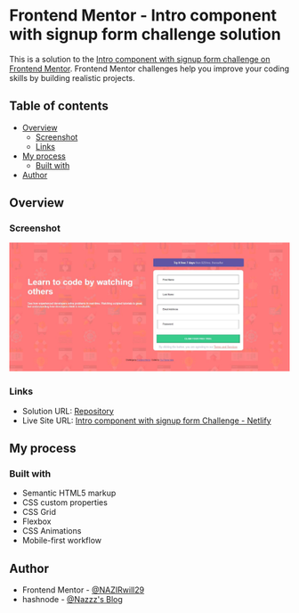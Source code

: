 # Frontend Mentor - Intro component with signup form challenge solution

This is a solution to the [Intro component with signup form challenge on Frontend Mentor](https://www.frontendmentor.io/solutions/responsive-intro-component-with-signup-form-IkHEh_1as). Frontend Mentor challenges help you improve your coding skills by building realistic projects.

## Table of contents

- [Overview](#overview)
  - [Screenshot](#screenshot)
  - [Links](#links)
- [My process](#my-process)
  - [Built with](#built-with)
- [Author](#author)

## Overview

### Screenshot

![Screenshot Intro component with signup form](./screenshots/screenshot.JPG)

### Links

- Solution URL: [Repository](https://github.com/NAZIRwill29/intro-component-with-signup-form)
- Live Site URL: [Intro component with signup form Challenge - Netlify](https://intro-component-with-signup-form-mdnazir.netlify.app/)

## My process

### Built with

- Semantic HTML5 markup
- CSS custom properties
- CSS Grid
- Flexbox
- CSS Animations
- Mobile-first workflow

## Author

- Frontend Mentor - [@NAZIRwill29](https://www.frontendmentor.io/profile/NAZIRwill29)
- hashnode - [@Nazzz's Blog](https://mdnazir.hashnode.dev/)